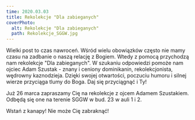 ```yaml
---
time: 2020.03.03
title: Rekolekcje "Dla zabieganych"
coverPhoto:
  alt: Rekolekcje "Dla zabieganych"
  path: Rekolekcje_SGGW.jpg
---
```

Wielki post to czas nawroceń. Wśród wielu obowiązków często nie mamy czasu na zadbanie o naszą relację z Bogiem. Wtedy z pomocą przychodzą nam rekolekcje "Dla zabieganych".
W szukaniu odpowiedzi pomoże nam ojciec Adam Szustak - znany i ceniony dominikanin, rekolekcjonista, wędrowny kaznodzieja. Dzięki swojej otwartości, poczuciu humoru i silnej wierze przyciąga tlumy do Boga. Daj się przyciągnąć i Ty! 
 
Już 26 marca zapraszamy Cię na rekolekcje z ojcem Adamem Szustakiem. Odbędą się one na terenie SGGW w bud. 23 w auli 1 i 2. 
 
Wstań z kanapy! Nie może Cię zabraknąć!